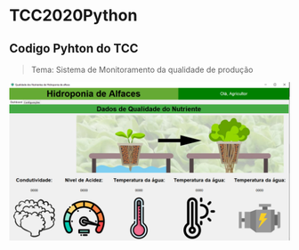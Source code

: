 # TCC2020Python
## Codigo Pyhton do TCC
> Tema: Sistema de Monitoramento da qualidade de produção

![image](https://github.com/AlanShishido/TCC2020Python/blob/master/assets/capa.PNG)